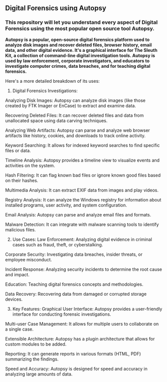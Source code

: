 ## Digital Forensics using Autopsy
### This repository will let you understand every aspect of Digital Forensics using the most popular open source tool Autopsy.

**Autopsy is a popular, open-source digital forensics platform used to analyze disk images and recover deleted files, browser history, email data, and other digital evidence. 
It's a graphical interface for The Sleuth Kit, a collection of command-line digital investigation tools. 
Autopsy is used by law enforcement, corporate investigators, and educators to investigate computer crimes, data breaches, and for teaching digital forensics.** 

Here's a more detailed breakdown of its uses:
1. Digital Forensics Investigations:

Analyzing Disk Images: Autopsy can analyze disk images (like those created by FTK Imager or EnCase) to extract and examine data. 

Recovering Deleted Files: It can recover deleted files and data from unallocated space using data carving techniques. 

Analyzing Web Artifacts: Autopsy can parse and analyze web browser artifacts like history, cookies, and downloads to track online activity. 

Keyword Searching: It allows for indexed keyword searches to find specific files or data. 

Timeline Analysis: Autopsy provides a timeline view to visualize events and activities on the system. 

Hash Filtering: It can flag known bad files or ignore known good files based on their hashes. 

Multimedia Analysis: It can extract EXIF data from images and play videos. 

Registry Analysis: It can analyze the Windows registry for information about installed programs, user activity, and system configuration. 

Email Analysis: Autopsy can parse and analyze email files and formats. 

Malware Detection: It can integrate with malware scanning tools to identify malicious files. 

2. Use Cases:
Law Enforcement: Analyzing digital evidence in criminal cases such as fraud, theft, or cyberstalking. 

Corporate Security: Investigating data breaches, insider threats, or employee misconduct. 

Incident Response: Analyzing security incidents to determine the root cause and impact. 

Education: Teaching digital forensics concepts and methodologies. 

Data Recovery: Recovering data from damaged or corrupted storage devices. 

3. Key Features:
Graphical User Interface:
Autopsy provides a user-friendly interface for conducting forensic investigations. 

Multi-user Case Management:
It allows for multiple users to collaborate on a single case. 

Extensible Architecture:
Autopsy has a plugin architecture that allows for custom modules to be added. 

Reporting:
It can generate reports in various formats (HTML, PDF) summarizing the findings. 

Speed and Accuracy:
Autopsy is designed for speed and accuracy in analyzing large amounts of data. 
